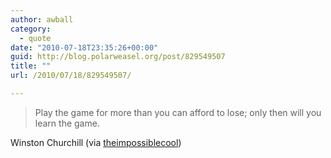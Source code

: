 ```yaml
---
author: awball
category:
  - quote
date: "2010-07-18T23:35:26+00:00"
guid: http://blog.polarweasel.org/post/829549507
title: ""
url: /2010/07/18/829549507/

---
```

> Play the game for more than you can afford to lose; only then will you learn the game.

 Winston Churchill (via [theimpossiblecool](http://theimpossiblecool.tumblr.com/))

